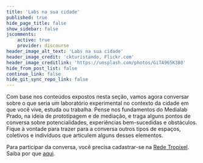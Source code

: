 ```yaml
---
title: 'Labs na sua cidade'
published: true
hide_page_title: false
show_sidebar: false
jscomments:
    active: true
    provider: discourse
header_image_alt_text: 'Labs na sua cidade'
header_image_credit: 'ckturistando, Flickr.com'
header_image_creditlink: 'https://unsplash.com/photos/GiTA965K380'
hide_from_post_list: false
continue_link: false
hide_git_sync_repo_link: false
---
```


Com base nos conteúdos expostos nesta seção, vamos agora conversar sobre o que seria um laboratório experimental no contexto da cidade em que você vive, estuda ou trabalha. Pense nos fundamentos do Medialab Prado, na ideia de prototipagem e de mediação, e traga alguns pontos de conversa sobre potencialidades, experiências bem-sucedidas e obstáculos. Fique à vontade para trazer para a conversa outros tipos de espaços, coletivos e indivíduos que articulem alguns desses elementos.

Para participar da conversa, você precisa cadastrar-se na [Rede Tropixel](https://rede.tropixel.org). Saiba por que [aqui](https://cursos.tropixel.org/ic-conceitos/sobre).